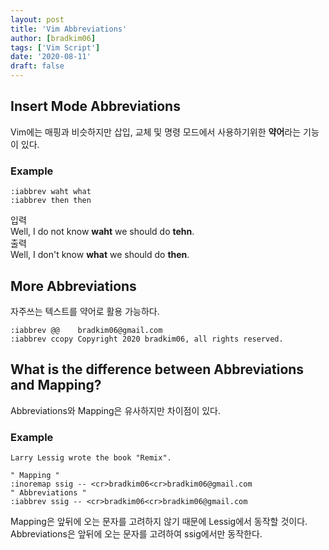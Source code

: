 ```yaml
---
layout: post
title: 'Vim Abbreviations'
author: [bradkim06]
tags: ['Vim Script']
date: '2020-08-11'
draft: false
---
```


Insert Mode Abbreviations
---
Vim에는 매핑과 비슷하지만 삽입, 교체 및 명령 모드에서 사용하기위한 **약어**라는 기능이 있다.

### Example
```vim
:iabbrev waht what
:iabbrev then then
```
입력  
Well, I do not know **waht** we should do **tehn**.  
출력  
Well, I don't know **what** we should do **then**.

More Abbreviations
---
자주쓰는 텍스트를 약어로 활용 가능하다.

```vim
:iabbrev @@    bradkim06@gmail.com
:iabbrev ccopy Copyright 2020 bradkim06, all rights reserved.
```

What is the difference between Abbreviations and Mapping?
---
Abbreviations와 Mapping은 유사하지만 차이점이 있다.

### Example
`Larry Lessig wrote the book "Remix".`

```vim
" Mapping "
:inoremap ssig -- <cr>bradkim06<cr>bradkim06@gmail.com
" Abbreviations "
:iabbrev ssig -- <cr>bradkim06<cr>bradkim06@gmail.com
```

Mapping은 앞뒤에 오는 문자를 고려하지 않기 때문에 Lessig에서 동작할 것이다.  
Abbreviations은 앞뒤에 오는 문자를 고려하여 ssig에서만 동작한다.

